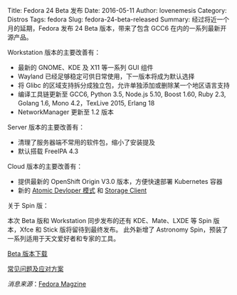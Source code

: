 Title: Fedora 24 Beta 发布
Date: 2016-05-11
Author: lovenemesis
Category: Distros
Tags: fedora
Slug: fedora-24-beta-released
Summary: 经过将近一个月的延期，Fedora 发布 24 Beta 版本，带来了包含 GCC6 在内的一系列最新开源产品。

Workstation 版本的主要改善有：

* 最新的 GNOME、KDE 及 X11 等一系列 GUI 组件
* Wayland 已经足够稳定可供日常使用，下一版本将成为默认选择
* 将 Glibc 的区域支持拆分成独立包，允许单独添加或删除某一个地区语言支持
* 编译工具链更新至 GCC6, Python 3.5, Node.js 5.10, Boost 1.60, Ruby 2.3, Golang 1.6, Mono 4.2，TexLive 2015, Erlang 18
* NetworkManager 更新至 1.2 版本

Server 版本的主要改善有：

* 清理了服务器端不常用的软件包，缩小了安装提及
* 默认搭载 FreeIPA 4.3

Cloud 版本的主要改善有：

* 提供最新的 OpenShift Origin V3.0 版本，方便快速部署 Kubernetes 容器
* 新的 [Atomic Devloper 模式](http://fedoraproject.org/wiki/Changes/Atomic_Developer_Mode) 和 [Storage Client](http://fedoraproject.org/wiki/Changes/Atomic_Developer_Mode)

关于 Spin 版：

本次 Beta 版和 Workstation 同步发布的还有 KDE、Mate、LXDE 等 Spin 版本，Xfce 和 Stick 版将留待到最终发布。
此外新增了 Astronomy Spin，预装了一系列适用于天文爱好者和专家的工具。

[Beta 版本下载](https://getfedora.org/en/workstation/prerelease/)

[常见问题及应对方案](https://fedoraproject.org/wiki/Common_F24_bugs)

*消息来源*：[Fedora Magzine](https://fedoramagazine.org/fedora-24-beta-released/)

